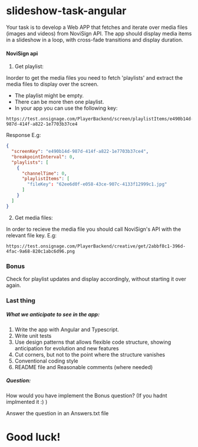# slideshow-task-angular

Your task is to develop a Web APP that fetches and iterate over media files (images and videos) from NoviSign API. The app should display media items in a slideshow in a loop, with cross-fade transitions and display duration.

#### NoviSign api
1. Get playlist:

Inorder to get the  media files you need to fetch 'playlists' and extract the media files to display over the screen.
- The playlist might be empty.
- There can be more then one playlist.
- In your app you can use the following key:
```
https://test.onsignage.com/PlayerBackend/screen/playlistItems/e490b14d-987d-414f-a822-1e7703b37ce4
```
Response E.g:
```JSON
{
  "screenKey": "e490b14d-987d-414f-a822-1e7703b37ce4",
  "breakpointInterval": 0,
  "playlists": [
    {
      "channelTime": 0,
      "playlistItems": [
        "fileKey": "62ee6d0f-e058-43ce-907c-4133f12999c1.jpg"
      ]
    }
  ]
}
```

2. Get media files:

In order to recieve the media file you should call NoviSign's API with the relevant file key.
E.g:
```
https://test.onsignage.com/PlayerBackend/creative/get/2abbf8c1-396d-4fac-9a68-820c1abc6d96.png
```
### Bonus 
Check for playlist updates and display accordingly, without starting it over again.

### Last thing
##### What we anticipate to see in the  app:

1. Write the app with Angular and Typescript.
2. Write unit tests
3. Use design patterns that allows flexible code structure, showing anticipation for evolution and new features 
4. Cut corners, but not to the point where the structure vanishes
5. Conventional coding style
6. README file and Reasonable comments (where needed)

##### Question:
How would you have implement the Bonus question? (If you hadnt implmented it :) )

Answer the question in an Answers.txt file

# Good luck!
